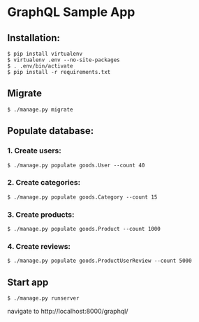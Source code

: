 # GraphQL Sample App

## Installation:

```
$ pip install virtualenv
$ virtualenv .env --no-site-packages
$ . .env/bin/activate
$ pip install -r requirements.txt
```

## Migrate
```
$ ./manage.py migrate
```

## Populate database:

### 1. Create users:
```
$ ./manage.py populate goods.User --count 40
```

### 2. Create categories:
```
$ ./manage.py populate goods.Category --count 15
```

### 3. Create products:
```
$ ./manage.py populate goods.Product --count 1000
```

### 4. Create reviews:
```
$ ./manage.py populate goods.ProductUserReview --count 5000
```

## Start app
```
$ ./manage.py runserver
```

navigate to http://localhost:8000/graphql/